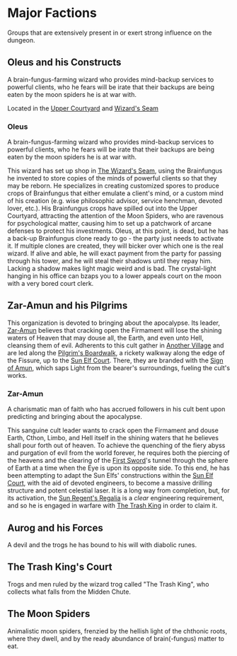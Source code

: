 
# Major Factions
Groups that are extensively present in or exert strong influence on the dungeon.

## Oleus and his Constructs
A brain-fungus-farming wizard who provides mind-backup services to powerful clients, who he fears will be irate that their backups are being eaten by the moon spiders he is at war with.

Located in the [Upper Courtyard](../regions/upper-fortress.md#upper-courtyard) and [Wizard's Seam](../regions/upper-fortress.md#wizards-seam)

### Oleus
A brain-fungus-farming wizard who provides mind-backup services to powerful clients, who he fears will be irate that their backups are being eaten by the moon spiders he is at war with.

This wizard has set up shop in [The Wizard's Seam](../regions/upper-fortress.md#wizards-seam), using the Brainfungus he invented to store copies of the minds of powerful clients so that they may be reborn. He specializes in creating customized spores to produce crops of Brainfungus that either emulate a client's mind, or a custom mind of his creation (e.g. wise philosophic advisor, service henchman, devoted lover, etc.). His Brainfungus crops have spilled out into the Upper Courtyard, attracting the attention of the Moon Spiders, who are ravenous for psychological matter, causing him to set up a patchwork of arcane defenses to protect his investments. Oleus, at this point, is dead, but he has a back-up Brainfungus clone ready to go - the party just needs to activate it. If multiple clones are created, they will bicker over which one is the real wizard. If alive and able, he will exact payment from the party for passing through his tower, and he will steal their shadows until they repay him. Lacking a shadow makes light magic weird and is bad. The crystal-light hanging in his office can bzaps you to a lower appeals court on the moon with a very bored court clerk.

## Zar-Amun and his Pilgrims
This organization is devoted to bringing about the apocalypse. Its leader, [Zar-Amun](#zar-amun) believes that cracking open the Firmament will lose the shining waters of Heaven that may douse all, the Earth, and even unto Hell, cleansing them of evil. Adherents to this cult gather in [Another Village](../regions/surrounds.md#another-village) and are led along the [Pilgrim's Boardwalk](../regions/fissure.md#pilgrims-boardwalk), a rickety walkway along the edge of the Fissure, up to the [Sun Elf Court](../regions/upper-fortress.md#sun-elf-court). There, they are branded with the [Sign of Amun](), which saps Light from the bearer's surroundings, fueling the cult's works.

### Zar-Amun
A charismatic man of faith who has accrued followers in his cult bent upon predicting and bringing about the apocalypse.

This sanguine cult leader wants to crack open the Firmament and douse Earth, Cthon, Limbo, and Hell itself in the shining waters that he believes shall pour forth out of heaven. To achieve the quenching of the fiery abyss and purgation of evil from the world forever, he requires both the piercing of the heavens and the clearing of the [First Sword]()'s tunnel through the sphere of Earth at a time when the Eye is upon its opposite side. To this end, he has been attempting to adapt the Sun Elfs' constructions within the [Sun Elf Court](../regions/upper-fortress.md#sun-elf-court), with the aid of devoted engineers, to become a massive drilling structure and potent celestial laser. It is a long way from completion, but, for its activation, the [Sun Regent's Regalia]() is a *clear* engineering requirement, and so he is engaged in warfare with [The Trash King](#the-trash-king) in order to claim it.


## Aurog and his Forces
A devil and the trogs he has bound to his will with diabolic runes.

## The Trash King's Court
Trogs and men ruled by the wizard trog called "The Trash King", who collects what falls from the Midden Chute.

## The Moon Spiders
Animalistic moon spiders, frenzied by the hellish light of the chthonic roots, where they dwell, and by the ready abundance of brain(-fungus) matter to eat.
